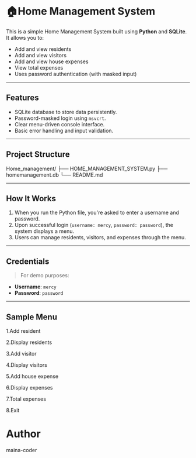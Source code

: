 # 🏠Home Management System

This is a simple Home Management System built using **Python** and **SQLite**. It allows you to:

- Add and view residents
- Add and view visitors
- Add and view house expenses
- View total expenses
- Uses password authentication (with masked input)

---

## Features

- SQLite database to store data persistently.
- Password-masked login using `msvcrt`.
- Clear menu-driven console interface.
- Basic error handling and input validation.

---

## Project Structure

Home_management/
├── HOME_MANAGEMENT_SYSTEM.py
├── homemanagement.db
└── README.md

---

## How It Works

1. When you run the Python file, you're asked to enter a username and password.
2. Upon successful login (`username: mercy`, `password: password`), the system displays a menu.
3. Users can manage residents, visitors, and expenses through the menu.

---

## Credentials

> For demo purposes:

- **Username**: `mercy`
- **Password**: `password`

---

## Sample Menu

1.Add resident

2.Display residents

3.Add visitor

4.Display visitors

5.Add house expense

6.Display expenses

7.Total expenses

8.Exit

# Author

maina-coder
